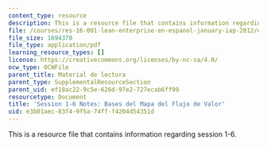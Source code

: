 ```yaml
---
content_type: resource
description: This is a resource file that contains information regarding session 1-6.
file: /courses/res-16-001-lean-enterprise-en-espanol-january-iap-2012/e3b01aec83f49f5a74fff4204d54351d_MITRES_16_001IAP12_1-6_Bas.pdf
file_size: 1694370
file_type: application/pdf
learning_resource_types: []
license: https://creativecommons.org/licenses/by-nc-sa/4.0/
ocw_type: OCWFile
parent_title: Material de lectura
parent_type: SupplementalResourceSection
parent_uid: ef18ac22-9c5e-626d-97e2-727ecab6ff99
resourcetype: Document
title: 'Session 1-6 Notes: Bases del Mapa del Flujo de Valor'
uid: e3b01aec-83f4-9f5a-74ff-f4204d54351d
---
```

This is a resource file that contains information regarding session 1-6.
